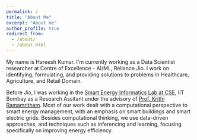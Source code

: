 ```yaml
---
permalink: /
title: "About Me"
excerpt: "About me"
author_profile: true
redirect_from:
  - /about/
  - /about.html
---
```


My name is Hareesh Kumar. I'm currently working as a Data Scientist researcher at Centre of Excellence - AI/ML,  Reliance Jio. I work on identifying, formulating, and providing solutions to problems in Healthcare, Agriculture, and Retail Domain.

Before Jio, I was working in the [Smart Energy Informatics Lab at CSE](http://seil.cse.iitb.ac.in/), IIT Bombay as a Research Assitant under the advisory of [Prof. Krithi Ramamritham](https://sites.google.com/site/ramamrithamkrithi/home/). Most of our work dealt with a computational perspective to smart energy management, with an emphasis on smart buildings and smart electric grids. Besides computational thinking, we use data-driven approaches, and techniques such as inferencing and learning, focusing specifically on improving energy efficiency.
